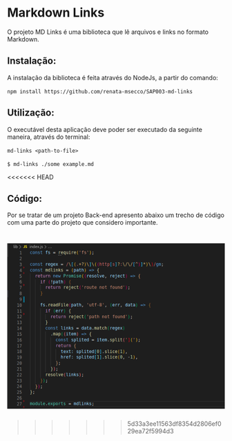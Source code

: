 # Markdown Links

O projeto MD Links é uma biblioteca que lê arquivos e links no formato Markdown.



##  Instalação:

A instalação da biblioteca é feita através do NodeJs, a partir do comando:

`npm install https://github.com/renata-msecco/SAP003-md-links`


##  Utilização:

O executável desta aplicação deve poder ser executado da seguinte maneira,
através do terminal:

`md-links <path-to-file>` 

`$ md-links ./some example.md`

<<<<<<< HEAD
##  Código:

Por se tratar de um projeto Back-end apresento abaixo um trecho de código com uma parte do projeto que considero importante.

![Mdlinks](/image/Mdlinks.jpg)
=======
>>>>>>> 5d33a3ee11563df8354d2806ef029ea72f5994d3
